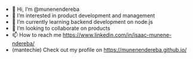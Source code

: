 - 👋 Hi, I’m @munenendereba
- 👀 I’m interested in product development and management
- 🌱 I’m currently learning backend development on node.js
- 💞️ I’m looking to collaborate on products
- 📫 How to reach me https://www.linkedin.com/in/isaac-munene-ndereba/
- (mantechie) Check out my profile on https://munenendereba.github.io/ 

<!---
muneneisaka/muneneisaka is a ✨ special ✨ repository because its `README.md` (this file) appears on your GitHub profile.
You can click the Preview link to take a look at your changes.
--->
